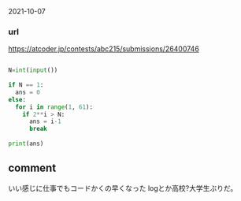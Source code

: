 2021-10-07

### url
https://atcoder.jp/contests/abc215/submissions/26400746

```python

N=int(input())
 
if N == 1:
  ans = 0
else:
  for i in range(1, 61):
    if 2**i > N:
      ans = i-1
      break
 
print(ans)
```

## comment
いい感じに仕事でもコードかくの早くなった
logとか高校?大学生ぶりだ。
